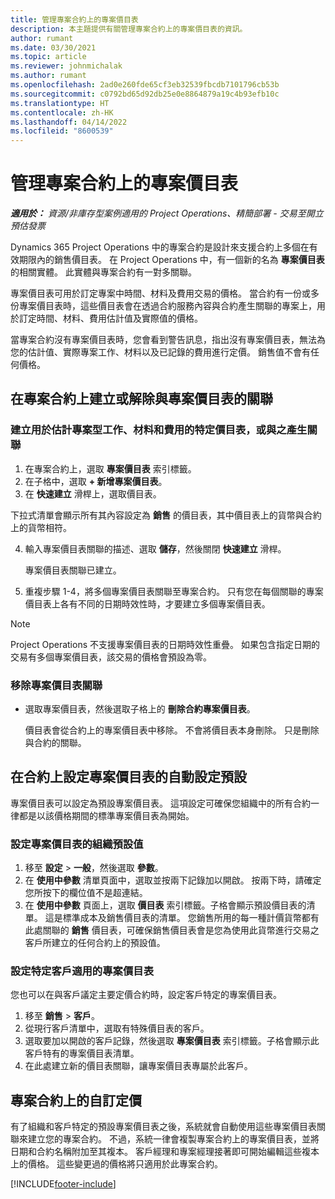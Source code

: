 ```yaml
---
title: 管理專案合約上的專案價目表
description: 本主題提供有關管理專案合約上的專案價目表的資訊。
author: rumant
ms.date: 03/30/2021
ms.topic: article
ms.reviewer: johnmichalak
ms.author: rumant
ms.openlocfilehash: 2ad0e260fde65cf3eb32539fbcdb7101796cb53b
ms.sourcegitcommit: c0792bd65d92db25e0e8864879a19c4b93efb10c
ms.translationtype: HT
ms.contentlocale: zh-HK
ms.lasthandoff: 04/14/2022
ms.locfileid: "8600539"
---
```

# <a name="manage-project-price-lists-on-project-contracts"></a>管理專案合約上的專案價目表

_**適用於：** 資源/非庫存型案例適用的 Project Operations、精簡部署 - 交易至開立預估發票_

Dynamics 365 Project Operations 中的專案合約是設計來支援合約上多個在有效期限內的銷售價目表。 在 Project Operations 中，有一個新的名為 **專案價目表** 的相關實體。 此實體與專案合約有一對多關聯。

專案價目表可用於訂定專案中時間、材料及費用交易的價格。 當合約有一份或多份專案價目表時，這些價目表會在透過合約服務內容與合約產生關聯的專案上，用於訂定時間、材料、費用估計值及實際值的價格。

當專案合約沒有專案價目表時，您會看到警告訊息，指出沒有專案價目表，無法為您的估計值、實際專案工作、材料以及已記錄的費用進行定價。 銷售值不會有任何價格。

## <a name="associate-or-unassociate-a-project-price-list-on-a-project-contract"></a>在專案合約上建立或解除與專案價目表的關聯

### <a name="create-or-associate-a-specific-price-list-for-estimating-project-based-work-material-and-expenses"></a>建立用於估計專案型工作、材料和費用的特定價目表，或與之產生關聯

1. 在專案合約上，選取 **專案價目表** 索引標籤。
2. 在子格中，選取 **+ 新增專案價目表**。
3. 在 **快速建立** 滑桿上，選取價目表。 

  下拉式清單會顯示所有其內容設定為 **銷售** 的價目表，其中價目表上的貨幣與合約上的貨幣相符。
  
4. 輸入專案價目表關聯的描述、選取 **儲存**，然後關閉 **快速建立** 滑桿。

   專案價目表關聯已建立。
   
5. 重複步驟 1-4，將多個專案價目表關聯至專案合約。 只有您在每個關聯的專案價目表上各有不同的日期時效性時，才要建立多個專案價目表。

> [!NOTE]
> Project Operations 不支援專案價目表的日期時效性重疊。 如果包含指定日期的交易有多個專案價目表，該交易的價格會預設為零。

### <a name="remove-a-project-price-list-association"></a>移除專案價目表關聯

- 選取專案價目表，然後選取子格上的 **刪除合約專案價目表**。 

  價目表會從合約上的專案價目表中移除。 不會將價目表本身刪除。 只是刪除與合約的關聯。

## <a name="set-up-automatic-defaulting-of-project-price-lists-on-a-contract"></a>在合約上設定專案價目表的自動設定預設

專案價目表可以設定為預設專案價目表。 這項設定可確保您組織中的所有合約一律都是以該價格期間的標準專案價目表為開始。

### <a name="set-up-the-organizational-default-for-project-price-lists"></a>設定專案價目表的組織預設值

1. 移至 **設定** > **一般**，然後選取 **參數**。
2. 在 **使用中參數** 清單頁面中，選取並按兩下記錄加以開啟。 按兩下時，請確定您所按下的欄位值不是超連結。 
3. 在 **使用中參數** 頁面上，選取 **價目表** 索引標籤。子格會顯示預設價目表的清單。 這是標準成本及銷售價目表的清單。 您銷售所用的每一種計價貨幣都有此處關聯的 **銷售** 價目表，可確保銷售價目表會是您為使用此貨幣進行交易之客戶所建立的任何合約上的預設值。

### <a name="set-up-a-customer-specific-project-price-list"></a>設定特定客戶適用的專案價目表

您也可以在與客戶議定主要定價合約時，設定客戶特定的專案價目表。

1. 移至 **銷售** > **客戶**。
2. 從現行客戶清單中，選取有特殊價目表的客戶。
3. 選取要加以開啟的客戶記錄，然後選取 **專案價目表** 索引標籤。子格會顯示此客戶特有的專案價目表清單。 
4. 在此處建立新的價目表關聯，讓專案價目表專屬於此客戶。

## <a name="custom-pricing-on-a-project-contract"></a>專案合約上的自訂定價

有了組織和客戶特定的預設專案價目表之後，系統就會自動使用這些專案價目表關聯來建立您的專案合約。 不過，系統一律會複製專案合約上的專案價目表，並將日期和合約名稱附加至其複本。 客戶經理和專案經理接著即可開始編輯這些複本上的價格。 這些變更過的價格將只適用於此專案合約。


[!INCLUDE[footer-include](../includes/footer-banner.md)]
